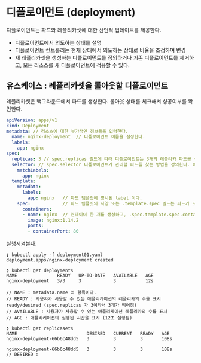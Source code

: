 # 디플로이먼트 (deployment)
디플로이먼트는 파드와 레플리카셋에 대한 선언적 업데이트를 제공한다.   
   
* 디플로이먼트에서 의도하는 상태를 설명
* 디플로이먼트 컨트롤러는 현재 상태에서 의도하는 상태로 비율을 조정하며 변경
* 새 레플리카셋을 생성하는 디플로이먼트를 정의하거나 기존 디플로이먼트를 제거하고, 모든 리소스를 새 디플로이먼트에 적용할 수 있다.

## 유스케이스 : 레플리카셋을 롤아웃할 디플로이먼트
레플리카셋은 백그라운드에서 파드를 생성한다. 롤아웃 상태를 체크해서 성공여부를 확인한다.

```yaml
apiVersion: apps/v1
kind: Deployment
metadata: // 리소스에 대한 부가적인 정보들을 입력한다.
  name: nginx-deployment  // 디플로이먼트 이름을 설정한다.
  labels:
    app: nginx
spec:
  replicas: 3 // spec.replicas 필드에 따라 디플로이먼트는 3개의 레플리카 파드를 생성한다.
  selector: // spec.selector 디플로이먼트가 관리할 파드를 찾는 방법을 정의한다. 여기선 파드 템플릿(파드를 생성하기 위한 명세, spec) 에 정의된 app: nginx 를 선택한다.
    matchLabels:
      app: nginx
  template:
    metadata:
      labels:
        app: nginx   // 파드 템플릿에 명시된 label 이다.
    spec:            // 파드 템플릿의 사양 또는 .template.spec 필드는 파드가 도커허브의 nginx 1.14.2 버전 이미지를 실행하는 nginx 컨테이너 1개를 실행하는 것을 나타낸다.
      containers:
      - name: nginx  // 컨테이너 한 개를 생성하고, .spec.template.spec.container[0].name 필드를 사용하여 nginx 이름을 붙인다.
        image: nginx:1.14.2
        ports:
        - containerPort: 80
```

실행시켜본다.   
```shell
❯ kubectl apply -f deployment01.yaml
deployment.apps/nginx-deployment created
```

```shell
❯ kubectl get deployments
NAME               READY   UP-TO-DATE   AVAILABLE   AGE
nginx-deployment   3/3     3            3           12s

// NAME : metadata.name 의 항목이다.
// READY : 사용자가 사용할 수 있는 애플리케이션의 레플리카의 수를 표시 ready/desired (spec.replicas 가 3이라서 3개가 띄어짐)
// AVAILABLE : 사용자가 사용할 수 있는 애플리케이션 레플리카의 수를 표시
// AGE : 애플리케이션의 실행된 시간을 표시 (12초 실행됨)
```

```shell
❯ kubectl get replicasets
NAME                          DESIRED   CURRENT   READY   AGE
nginx-deployment-66b6c48dd5   3         3         3       108s

nginx-deployment-66b6c48dd5   3         3         3       108s
// DESIRED : 
```

